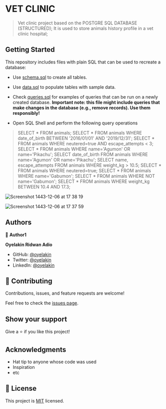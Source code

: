# VET CLINIC
> Vet clinic project based on the POSTGRE SQL DATABASE (STRUCTURED);
> It is used to store animals history profile in a vet clinic hospital;


## Getting Started

This repository includes files with plain SQL that can be used to recreate a database:

- Use [schema.sql](./schema.sql) to create all tables.
- Use [data.sql](./data.sql) to populate tables with sample data.
- Check [queries.sql](./queries.sql) for examples of queries that can be run on a newly created database. **Important note: this file might include queries that make changes in the database (e.g., remove records). Use them responsibly!**


- Open SQL Shell and perform the following query operations
> SELECT * FROM animals;
> SELECT * FROM animals WHERE date_of_birth BETWEEN '2016/01/01' AND '2019/12/31';
> SELECT * FROM animals WHERE neutered=true AND escape_attempts < 3;
> SELECT * FROM animals WHERE name='Agumon' OR name='Pikachu';
> SELECT date_of_birth FROM animals WHERE name='Agumon' OR name='Pikachu';
> SELECT name, escape_attempts FROM animals WHERE weight_kg > 10.5;
> SELECT * FROM animals WHERE neutered=true;
> SELECT * FROM animals WHERE name='Gabumon';
> SELECT * FROM animals WHERE NOT name='Gabumon';
> SELECT * FROM animals WHERE weight_kg BETWEEN 10.4 AND 17.3;



![Screenshot 1443-12-06 at 17 38 19](https://user-images.githubusercontent.com/61976324/177379138-7b9f0ea1-caf0-4daa-ae00-4fabfdd3dbc4.png)

![Screenshot 1443-12-06 at 17 37 59](https://user-images.githubusercontent.com/61976324/177379283-c69953a9-3732-4cd8-98f0-c1831255f838.png)

## Authors

👤 **Author1**

**Oyelakin Ridwan Adio**
- GitHub: [@oyelakin](https://github.com/oyelakinG9)
- Twitter: [@oyelakin](https://twitter.com/OyelakinG1)
- LinkedIn: [@oyelakin](https://www.linkedin.com/in/oyelakin-ridwan-4b4a02b6/)

## 🤝 Contributing

Contributions, issues, and feature requests are welcome!

Feel free to check the [issues page](../../issues/).

## Show your support

Give a ⭐️ if you like this project!

## Acknowledgments

- Hat tip to anyone whose code was used
- Inspiration
- etc

## 📝 License

This project is [MIT](./MIT.md) licensed.
